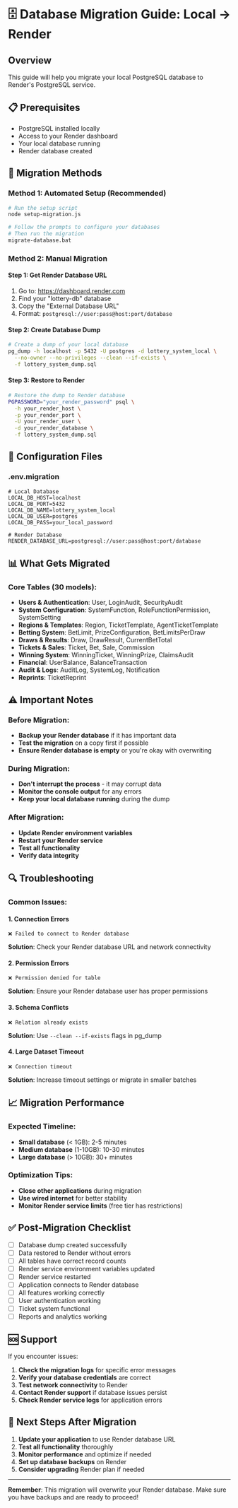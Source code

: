 # 🗄️ Database Migration Guide: Local → Render

## Overview
This guide will help you migrate your local PostgreSQL database to Render's PostgreSQL service.

## 📋 Prerequisites
- PostgreSQL installed locally
- Access to your Render dashboard
- Your local database running
- Render database created

## 🚀 Migration Methods

### Method 1: Automated Setup (Recommended)
```bash
# Run the setup script
node setup-migration.js

# Follow the prompts to configure your databases
# Then run the migration
migrate-database.bat
```

### Method 2: Manual Migration

#### Step 1: Get Render Database URL
1. Go to: https://dashboard.render.com
2. Find your "lottery-db" database
3. Copy the "External Database URL"
4. Format: `postgresql://user:pass@host:port/database`

#### Step 2: Create Database Dump
```bash
# Create a dump of your local database
pg_dump -h localhost -p 5432 -U postgres -d lottery_system_local \
  --no-owner --no-privileges --clean --if-exists \
  -f lottery_system_dump.sql
```

#### Step 3: Restore to Render
```bash
# Restore the dump to Render database
PGPASSWORD="your_render_password" psql \
  -h your_render_host \
  -p your_render_port \
  -U your_render_user \
  -d your_render_database \
  -f lottery_system_dump.sql
```

## 🔧 Configuration Files

### .env.migration
```env
# Local Database
LOCAL_DB_HOST=localhost
LOCAL_DB_PORT=5432
LOCAL_DB_NAME=lottery_system_local
LOCAL_DB_USER=postgres
LOCAL_DB_PASS=your_local_password

# Render Database
RENDER_DATABASE_URL=postgresql://user:pass@host:port/database
```

## 📊 What Gets Migrated

### Core Tables (30 models):
- **Users & Authentication**: User, LoginAudit, SecurityAudit
- **System Configuration**: SystemFunction, RoleFunctionPermission, SystemSetting
- **Regions & Templates**: Region, TicketTemplate, AgentTicketTemplate
- **Betting System**: BetLimit, PrizeConfiguration, BetLimitsPerDraw
- **Draws & Results**: Draw, DrawResult, CurrentBetTotal
- **Tickets & Sales**: Ticket, Bet, Sale, Commission
- **Winning System**: WinningTicket, WinningPrize, ClaimsAudit
- **Financial**: UserBalance, BalanceTransaction
- **Audit & Logs**: AuditLog, SystemLog, Notification
- **Reprints**: TicketReprint

## ⚠️ Important Notes

### Before Migration:
- **Backup your Render database** if it has important data
- **Test the migration** on a copy first if possible
- **Ensure Render database is empty** or you're okay with overwriting

### During Migration:
- **Don't interrupt the process** - it may corrupt data
- **Monitor the console output** for any errors
- **Keep your local database running** during the dump

### After Migration:
- **Update Render environment variables**
- **Restart your Render service**
- **Test all functionality**
- **Verify data integrity**

## 🔍 Troubleshooting

### Common Issues:

#### 1. Connection Errors
```
❌ Failed to connect to Render database
```
**Solution**: Check your Render database URL and network connectivity

#### 2. Permission Errors
```
❌ Permission denied for table
```
**Solution**: Ensure your Render database user has proper permissions

#### 3. Schema Conflicts
```
❌ Relation already exists
```
**Solution**: Use `--clean --if-exists` flags in pg_dump

#### 4. Large Dataset Timeout
```
❌ Connection timeout
```
**Solution**: Increase timeout settings or migrate in smaller batches

## 📈 Migration Performance

### Expected Timeline:
- **Small database** (< 1GB): 2-5 minutes
- **Medium database** (1-10GB): 10-30 minutes  
- **Large database** (> 10GB): 30+ minutes

### Optimization Tips:
- **Close other applications** during migration
- **Use wired internet** for better stability
- **Monitor Render service limits** (free tier has restrictions)

## ✅ Post-Migration Checklist

- [ ] Database dump created successfully
- [ ] Data restored to Render without errors
- [ ] All tables have correct record counts
- [ ] Render service environment variables updated
- [ ] Render service restarted
- [ ] Application connects to Render database
- [ ] All features working correctly
- [ ] User authentication working
- [ ] Ticket system functional
- [ ] Reports and analytics working

## 🆘 Support

If you encounter issues:
1. **Check the migration logs** for specific error messages
2. **Verify your database credentials** are correct
3. **Test network connectivity** to Render
4. **Contact Render support** if database issues persist
5. **Check Render service logs** for application errors

## 🎯 Next Steps After Migration

1. **Update your application** to use Render database URL
2. **Test all functionality** thoroughly
3. **Monitor performance** and optimize if needed
4. **Set up database backups** on Render
5. **Consider upgrading** Render plan if needed

---

**Remember**: This migration will overwrite your Render database. Make sure you have backups and are ready to proceed!
